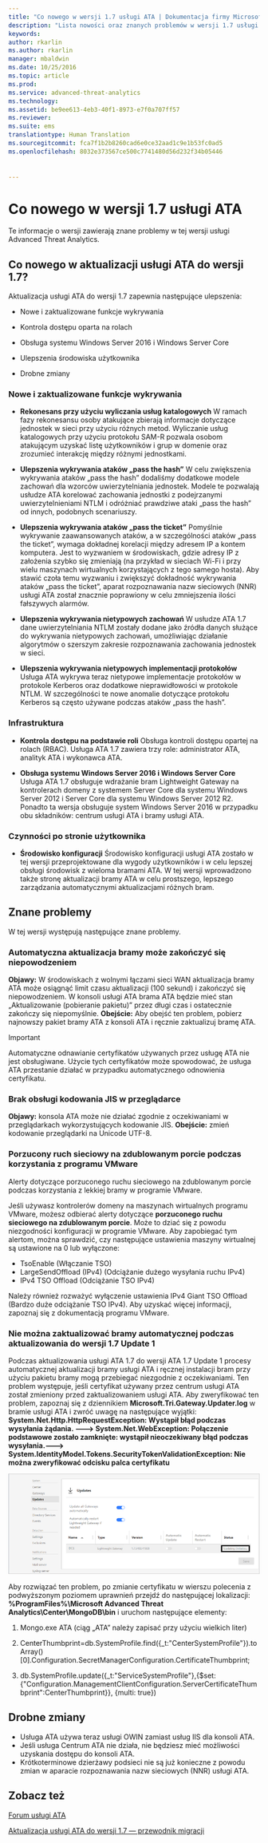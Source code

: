 ```yaml
---
title: "Co nowego w wersji 1.7 usługi ATA | Dokumentacja firmy Microsoft"
description: "Lista nowości oraz znanych problemów w wersji 1.7 usługi ATA"
keywords: 
author: rkarlin
ms.author: rkarlin
manager: mbaldwin
ms.date: 10/25/2016
ms.topic: article
ms.prod: 
ms.service: advanced-threat-analytics
ms.technology: 
ms.assetid: be9ee613-4eb3-40f1-8973-e7f0a707ff57
ms.reviewer: 
ms.suite: ems
translationtype: Human Translation
ms.sourcegitcommit: fca7f1b2b8260cad6e0ce32aad1c9e1b53fc0ad5
ms.openlocfilehash: 8032e373567ce500c7741480d56d232f34b05446


---
```


# <a name="whats-new-in-ata-version-17"></a>Co nowego w wersji 1.7 usługi ATA
Te informacje o wersji zawierają znane problemy w tej wersji usługi Advanced Threat Analytics.

## <a name="whats-new-in-the-ata-17-update"></a>Co nowego w aktualizacji usługi ATA do wersji 1.7?
Aktualizacja usługi ATA do wersji 1.7 zapewnia następujące ulepszenia:

-   Nowe i zaktualizowane funkcje wykrywania

-   Kontrola dostępu oparta na rolach

-   Obsługa systemu Windows Server 2016 i Windows Server Core

-   Ulepszenia środowiska użytkownika

-   Drobne zmiany


### <a name="new-updated-detections"></a>Nowe i zaktualizowane funkcje wykrywania


- **Rekonesans przy użyciu wyliczania usług katalogowych** W ramach fazy rekonesansu osoby atakujące zbierają informacje dotyczące jednostek w sieci przy użyciu różnych metod. Wyliczanie usług katalogowych przy użyciu protokołu SAM-R pozwala osobom atakującym uzyskać listę użytkowników i grup w domenie oraz zrozumieć interakcję między różnymi jednostkami. 

- **Ulepszenia wykrywania ataków „pass the hash”** W celu zwiększenia wykrywania ataków „pass the hash” dodaliśmy dodatkowe modele zachowań dla wzorców uwierzytelniania jednostek. Modele te pozwalają usłudze ATA korelować zachowania jednostki z podejrzanymi uwierzytelnieniami NTLM i odróżniać prawdziwe ataki „pass the hash” od innych, podobnych scenariuszy.

- **Ulepszenia wykrywania ataków „pass the ticket”** Pomyślnie wykrywanie zaawansowanych ataków, a w szczególności ataków „pass the ticket”, wymaga dokładnej korelacji między adresem IP a kontem komputera. Jest to wyzwaniem w środowiskach, gdzie adresy IP z założenia szybko się zmieniają (na przykład w sieciach Wi-Fi i przy wielu maszynach wirtualnych korzystających z tego samego hosta). Aby stawić czoła temu wyzwaniu i zwiększyć dokładność wykrywania ataków „pass the ticket”, aparat rozpoznawania nazw sieciowych (NNR) usługi ATA został znacznie poprawiony w celu zmniejszenia ilości fałszywych alarmów.

- **Ulepszenia wykrywania nietypowych zachowań** W usłudze ATA 1.7 dane uwierzytelniania NTLM zostały dodane jako źródła danych służące do wykrywania nietypowych zachowań, umożliwiając działanie algorytmów o szerszym zakresie rozpoznawania zachowania jednostek w sieci. 

- **Ulepszenia wykrywania nietypowych implementacji protokołów** Usługa ATA wykrywa teraz nietypowe implementacje protokołów w protokole Kerberos oraz dodatkowe nieprawidłowości w protokole NTLM. W szczególności te nowe anomalie dotyczące protokołu Kerberos są często używane podczas ataków „pass the hash”.


### <a name="infrastructure"></a>Infrastruktura

- **Kontrola dostępu na podstawie roli** Obsługa kontroli dostępu opartej na rolach (RBAC). Usługa ATA 1.7 zawiera trzy role: administrator ATA, analityk ATA i wykonawca ATA.

- **Obsługa systemu Windows Server 2016 i Windows Server Core** Usługa ATA 1.7 obsługuje wdrażanie bram Lightweight Gateway na kontrolerach domeny z systemem Server Core dla systemu Windows Server 2012 i Server Core dla systemu Windows Server 2012 R2. Ponadto ta wersja obsługuje system Windows Server 2016 w przypadku obu składników: centrum usługi ATA i bramy usługi ATA.

### <a name="user-experience"></a>Czynności po stronie użytkownika
- **Środowisko konfiguracji** Środowisko konfiguracji usługi ATA zostało w tej wersji przeprojektowane dla wygody użytkowników i w celu lepszej obsługi środowisk z wieloma bramami ATA. W tej wersji wprowadzono także stronę aktualizacji bramy ATA w celu prostszego, lepszego zarządzania automatycznymi aktualizacjami różnych bram.

## <a name="known-issues"></a>Znane problemy
W tej wersji występują następujące znane problemy.

### <a name="gateway-automatic-update-may-fail"></a>Automatyczna aktualizacja bramy może zakończyć się niepowodzeniem
**Objawy:** W środowiskach z wolnymi łączami sieci WAN aktualizacja bramy ATA może osiągnąć limit czasu aktualizacji (100 sekund) i zakończyć się niepowodzeniem.
W konsoli usługi ATA brama ATA będzie mieć stan „Aktualizowanie (pobieranie pakietu)” przez długi czas i ostatecznie zakończy się niepomyślnie.
**Obejście:** Aby obejść ten problem, pobierz najnowszy pakiet bramy ATA z konsoli ATA i ręcznie zaktualizuj bramę ATA.

 > [!IMPORTANT]
 Automatyczne odnawianie certyfikatów używanych przez usługę ATA nie jest obsługiwane. Użycie tych certyfikatów może spowodować, że usługa ATA przestanie działać w przypadku automatycznego odnowienia certyfikatu. 

### <a name="no-browser-support-for-jis-encoding"></a>Brak obsługi kodowania JIS w przeglądarce
**Objawy:** konsola ATA może nie działać zgodnie z oczekiwaniami w przeglądarkach wykorzystujących kodowanie JIS. **Obejście:** zmień kodowanie przeglądarki na Unicode UTF-8.
 
### <a name="dropped-port-mirror-traffic-when-using-vmware"></a>Porzucony ruch sieciowy na zdublowanym porcie podczas korzystania z programu VMware

Alerty dotyczące porzuconego ruchu sieciowego na zdublowanym porcie podczas korzystania z lekkiej bramy w programie VMware.

Jeśli używasz kontrolerów domeny na maszynach wirtualnych programu VMware, możesz odbierać alerty dotyczące **porzuconego ruchu sieciowego na zdublowanym porcie**. Może to dziać się z powodu niezgodności konfiguracji w programie VMware. Aby zapobiegać tym alertom, można sprawdzić, czy następujące ustawienia maszyny wirtualnej są ustawione na 0 lub wyłączone:  

- TsoEnable (Włączanie TSO)
- LargeSendOffload (IPv4) (Odciążanie dużego wysyłania ruchu IPv4)
- IPv4 TSO Offload (Odciążanie TSO IPv4)

Należy również rozważyć wyłączenie ustawienia IPv4 Giant TSO Offload (Bardzo duże odciążanie TSO IPv4). Aby uzyskać więcej informacji, zapoznaj się z dokumentacją programu VMware.

### <a name="automatic-gateway-update-fail-when-updating-to-17-update-1"></a>Nie można zaktualizować bramy automatycznej podczas aktualizowania do wersji 1.7 Update 1

Podczas aktualizowania usługi ATA 1.7 do wersji ATA 1.7 Update 1 procesy automatycznej aktualizacji bramy usługi ATA i ręcznej instalacji bram przy użyciu pakietu bramy mogą przebiegać niezgodnie z oczekiwaniami.
Ten problem występuje, jeśli certyfikat używany przez centrum usługi ATA został zmieniony przed zaktualizowaniem usługi ATA.
Aby zweryfikować ten problem, zapoznaj się z dziennikiem **Microsoft.Tri.Gateway.Updater.log** w bramie usługi ATA i zwróć uwagę na następujące wyjątki: **System.Net.Http.HttpRequestException: Wystąpił błąd podczas wysyłania żądania. ---> System.Net.WebException: Połączenie podstawowe zostało zamknięte: wystąpił nieoczekiwany błąd podczas wysyłania.---> System.IdentityModel.Tokens.SecurityTokenValidationException: Nie można zweryfikować odcisku palca certyfikatu**

![usterka bramy podczas aktualizacji usługi ATA](media/17update_gatewaybug.png)

Aby rozwiązać ten problem, po zmianie certyfikatu w wierszu polecenia z podwyższonym poziomem uprawnień przejdź do następującej lokalizacji: **%ProgramFiles%\Microsoft Advanced Threat Analytics\Center\MongoDB\bin** i uruchom następujące elementy:

1. Mongo.exe ATA (ciąg „ATA” należy zapisać przy użyciu wielkich liter) 

2. CenterThumbprint=db.SystemProfile.find({_t:"CenterSystemProfile"}).toArray()[0].Configuration.SecretManagerConfiguration.CertificateThumbprint;

3. db.SystemProfile.update({_t:"ServiceSystemProfile"},{$set:{"Configuration.ManagementClientConfiguration.ServerCertificateThumbprint":CenterThumbprint}}, {multi: true})


## <a name="minor-changes"></a>Drobne zmiany

- Usługa ATA używa teraz usługi OWIN zamiast usług IIS dla konsoli ATA.
- Jeśli usługa Centrum ATA nie działa, nie będziesz mieć możliwości uzyskania dostępu do konsoli ATA.
- Krótkoterminowe dzierżawy podsieci nie są już konieczne z powodu zmian w aparacie rozpoznawania nazw sieciowych (NNR) usługi ATA.

## <a name="see-also"></a>Zobacz też
[Forum usługi ATA](https://social.technet.microsoft.com/Forums/security/home?forum=mata)

[Aktualizacja usługi ATA do wersji 1.7 — przewodnik migracji](ata-update-1.7-migration-guide.md)




<!--HONumber=Nov16_HO3-->


